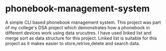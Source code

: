 # phonebook-management-system
A simple CLI based phonebook management system. This project was part of my college's DSA project which demonstrates how a phonebook in different devices work using data srucutres. I have used linked list and merge sort as data structure for this project. Linked list is suitable for this project as it makes easier to store,retrive,delete and search data.
